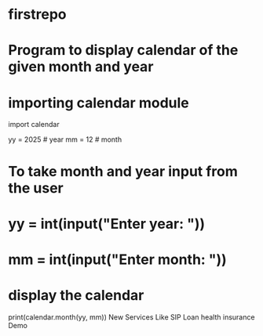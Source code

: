 # firstrepo
# Program to display calendar of the given month and year

# importing calendar module
import calendar

yy = 2025  # year
mm = 12    # month

# To take month and year input from the user
# yy = int(input("Enter year: "))
# mm = int(input("Enter month: "))

# display the calendar
print(calendar.month(yy, mm))
 New Services Like 
 SIP 
 Loan
 health insurance 
 Demo
